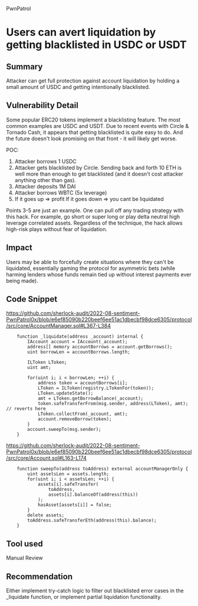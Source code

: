 PwnPatrol
# Users can avert liquidation by getting blacklisted in USDC or USDT

## Summary
Attacker can get full protection against account liquidation by holding a small amount of USDC and getting intentionally blacklisted.

## Vulnerability Detail
Some popular ERC20 tokens implement a blacklisting feature. The most common examples are USDC and USDT.
Due to recent events with Circle & Tornado Cash, it appears that getting blacklisted is quite easy to do. And the future doesn't look promising on that front - it will likely get worse.

POC:
1. Attacker borrows 1 USDC
2. Attacker gets blacklisted by Circle. Sending back and forth 10 ETH is well more than enough to get blacklisted (and it doesn't cost attacker anything other than gas).
3. Attacker deposits 1M DAI
4. Attacker borrows WBTC (5x leverage)
5. If it goes up => profit
    If it goes down => you cant be liquidated

Points 3-5 are just an example. One can pull off any trading strategy with this hack. For example, go short or super long or play delta neutral high leverage correlated assets. Regardless of the technique, the hack allows high-risk plays without fear of liquidation.

## Impact
Users may be able to forcefully create situations where they can't be liquidated, essentially gaming the protocol for asymmetric bets (while harming lenders whose funds remain tied up without interest payments ever being made).

## Code Snippet

https://github.com/sherlock-audit/2022-08-sentiment-PwnPatrol0x/blob/e6ef85090b220beef6ee51ac1dbecbf98dce6305/protocol/src/core/AccountManager.sol#L367-L384

```solidity
    function _liquidate(address _account) internal {
        IAccount account = IAccount(_account);
        address[] memory accountBorrows = account.getBorrows();
        uint borrowLen = accountBorrows.length;

        ILToken LToken;
        uint amt;

        for(uint i; i < borrowLen; ++i) {
            address token = accountBorrows[i];
            LToken = ILToken(registry.LTokenFor(token));
            LToken.updateState();
            amt = LToken.getBorrowBalance(_account);
            token.safeTransferFrom(msg.sender, address(LToken), amt); // reverts here
            LToken.collectFrom(_account, amt);
            account.removeBorrow(token);
        }
        account.sweepTo(msg.sender);
    }
```

https://github.com/sherlock-audit/2022-08-sentiment-PwnPatrol0x/blob/e6ef85090b220beef6ee51ac1dbecbf98dce6305/protocol/src/core/Account.sol#L163-L174

```solidity
    function sweepTo(address toAddress) external accountManagerOnly {
        uint assetsLen = assets.length;
        for(uint i; i < assetsLen; ++i) {
            assets[i].safeTransfer(
                toAddress,
                assets[i].balanceOf(address(this))
            );
            hasAsset[assets[i]] = false;
        }
        delete assets;
        toAddress.safeTransferEth(address(this).balance);
    }
```

## Tool used

Manual Review

## Recommendation
Either implement try-catch logic to filter out blacklisted error cases in the _liquidate function, or implement partial liquidation functionality.